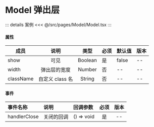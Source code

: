 # Model 弹出层

::: details 案例
<<< @/src/pages/Model/Model.tsx
:::

#### 属性

| 成员      |      说明       |  类型   | 必须 | 默认值 | 版本 |
| --------- | :-------------: | :-----: | ---- | ------ | ---- |
| show      |      可见       | Boolean | 是   | false  | --   |
| width     |  弹出层的宽度   | Number  | 否   | --     | --   |
| className | 自定义 class 名 | String  | 否   | --     | --   |

#### 事件

| 事件名称     | 说明       | 回调参数   | 必须 | 版本 |
| :----------- | :--------- | :--------- | :--: | :--: |
| handlerClose | 关闭的回调 | () => void |  是  |  --  |
